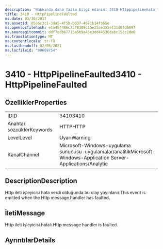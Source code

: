 ```yaml
---
description: 'Hakkında daha fazla bilgi edinin: 3410-Httppipelinehata'
title: 3410 - HttpPipelineFaulted
ms.date: 03/30/2017
ms.assetid: 8586c3c1-3da5-4f5b-b637-4671b14fb65e
ms.openlocfilehash: e1a454486c7378389c15e25ae355ef31d0fdb897
ms.sourcegitcommit: ddf7edb67715a5b9a45e3dd44536dabc153c1de0
ms.translationtype: MT
ms.contentlocale: tr-TR
ms.lasthandoff: 02/06/2021
ms.locfileid: "99669754"
---
```

# <a name="3410---httppipelinefaulted"></a><span data-ttu-id="dc8fc-103">3410 - HttpPipelineFaulted</span><span class="sxs-lookup"><span data-stu-id="dc8fc-103">3410 - HttpPipelineFaulted</span></span>

## <a name="properties"></a><span data-ttu-id="dc8fc-104">Özellikler</span><span class="sxs-lookup"><span data-stu-id="dc8fc-104">Properties</span></span>  
  
|||  
|-|-|  
|<span data-ttu-id="dc8fc-105">ID</span><span class="sxs-lookup"><span data-stu-id="dc8fc-105">ID</span></span>|<span data-ttu-id="dc8fc-106">3410</span><span class="sxs-lookup"><span data-stu-id="dc8fc-106">3410</span></span>|  
|<span data-ttu-id="dc8fc-107">Anahtar sözcükler</span><span class="sxs-lookup"><span data-stu-id="dc8fc-107">Keywords</span></span>|<span data-ttu-id="dc8fc-108">HTTP</span><span class="sxs-lookup"><span data-stu-id="dc8fc-108">HTTP</span></span>|  
|<span data-ttu-id="dc8fc-109">Level</span><span class="sxs-lookup"><span data-stu-id="dc8fc-109">Level</span></span>|<span data-ttu-id="dc8fc-110">Uyarı</span><span class="sxs-lookup"><span data-stu-id="dc8fc-110">Warning</span></span>|  
|<span data-ttu-id="dc8fc-111">Kanal</span><span class="sxs-lookup"><span data-stu-id="dc8fc-111">Channel</span></span>|<span data-ttu-id="dc8fc-112">Microsoft-Windows-uygulama sunucusu-uygulamalar/analitik</span><span class="sxs-lookup"><span data-stu-id="dc8fc-112">Microsoft-Windows-Application Server-Applications/Analytic</span></span>|  
  
## <a name="description"></a><span data-ttu-id="dc8fc-113">Description</span><span class="sxs-lookup"><span data-stu-id="dc8fc-113">Description</span></span>  

 <span data-ttu-id="dc8fc-114">Http ileti işleyicisi hata verdi olduğunda bu olay yayınlanır.</span><span class="sxs-lookup"><span data-stu-id="dc8fc-114">This event is emitted when the Http message handler has faulted.</span></span>  
  
## <a name="message"></a><span data-ttu-id="dc8fc-115">İleti</span><span class="sxs-lookup"><span data-stu-id="dc8fc-115">Message</span></span>  

 <span data-ttu-id="dc8fc-116">Http ileti işleyicisi hatalı.</span><span class="sxs-lookup"><span data-stu-id="dc8fc-116">Http message handler is faulted.</span></span>  
  
## <a name="details"></a><span data-ttu-id="dc8fc-117">Ayrıntılar</span><span class="sxs-lookup"><span data-stu-id="dc8fc-117">Details</span></span>
